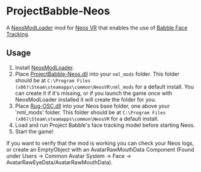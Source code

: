 # ProjectBabble-Neos

A [NeosModLoader](https://github.com/zkxs/NeosModLoader) mod for [Neos VR](https://neos.com/) that enables the use of [Babble Face Tracking](https://github.com/SummerSigh/ProjectBabble).

## Usage
1. Install [NeosModLoader](https://github.com/zkxs/NeosModLoader).
1. Place [ProjectBabble-Neos.dll]() into your `nml_mods` folder. This folder should be at `C:\Program Files (x86)\Steam\steamapps\common\NeosVR\nml_mods` for a default install. You can create it if it's missing, or if you launch the game once with NeosModLoader installed it will create the folder for you.
1. Place [Rug-OSC.dll]() into your Neos base folder, one above your 'nml_mods' folder. This folder should be at `C:\Program Files (x86)\Steam\steamapps\common\NeosVR` for a default install.
1. Load and run Project Babble's face tracking model before starting Neos.
1. Start the game!

If you want to verify that the mod is working you can check your Neos logs, or create an EmptyObject with an AvatarRawMouthData Component (Found under Users -> Common Avatar System -> Face -> AvatarRawEyeData/AvatarRawMouthData).
